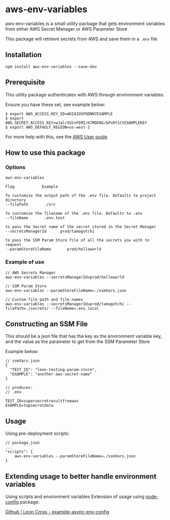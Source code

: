# aws-env-variables

aws-env-variables is a small utility package that gets environment variables from either AWS Secret Manager or AWS Parameter Store

This package will retrieve secrets from AWS and save them in a `.env` file



## Installation

```
npm install aws-env-variables --save-dev
```

## Prerequisite
This utility package authenticates with AWS through environment variables.

Ensure you have these set, see example below:

```
$ export AWS_ACCESS_KEY_ID=AKIAIOSFODNN7EXAMPLE
$ export AWS_SECRET_ACCESS_KEY=wJalrXUtnFEMI/K7MDENG/bPxRfiCYEXAMPLEKEY
$ export AWS_DEFAULT_REGION=us-west-2
```
For more help with this, see the [AWS User guide](https://docs.aws.amazon.com/cli/latest/userguide/cli-configure-envvars.html)

## How to use this package
### Options

```
aws-env-variables

Flag            Example

To customise the output path of the .env file. Defaults to project directory
--filePath       ./src

To customise the filename of the .env file. Defaults to .env
--fileName       .env.test

to pass the Secret name of the secret stored in the Secret Manager
--secretsManagerId      prod/tamagotchi

to pass the SSM Param Store file of all the secrets you with to request
--paramStoreFileName       prod/helloworld
```

### Example of use

```
// AWS Secrets Manager
aws-env-variables --secretsManagerId=prod/helloworld

// SSM Param Store
aws-env-variables --paramStoreFileName=./ssmVars.json         

// Custom file path and file names
aws-env-variables --secretsManagerId=prod/tamagotchi --filePath=./secrets/ --fileName=.env.local

```

## Constructing an SSM File
This should be a json file that has the key as the environment variable key, and the value as the parameter to get from the SSM Parameter Store 

Example below:
```
// ssmVars.json
{
  "TEST_ID": "leon-testing-param-store",
  "EXAMPLE": "another-aws-secret-name"
}

// produces:
// .env

TEST_ID=supersecretresultfromaws
EXAMPLE=topsecretdata
```

## Usage
Using pre-deployment scripts:
```
// package.json
...
"scripts": {
    aws-env-variables --paramStoreFileName=./ssmVars.json
}
```

## Extending usage to better handle environment variables
Using scripts and environment variables
Extension of usage using  [node-config](https://www.npmjs.com/package/config) package:

[Github | Leon Cross - example-async-env-config](https://github.com/leoncross/example-async-env-configs)
